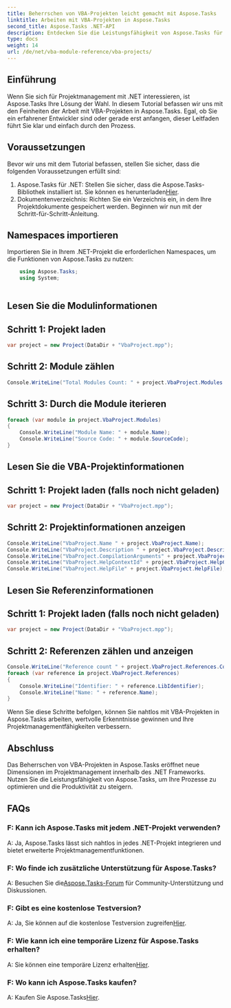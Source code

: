 ```yaml
---
title: Beherrschen von VBA-Projekten leicht gemacht mit Aspose.Tasks
linktitle: Arbeiten mit VBA-Projekten in Aspose.Tasks
second_title: Aspose.Tasks .NET-API
description: Entdecken Sie die Leistungsfähigkeit von Aspose.Tasks für .NET bei der mühelosen Verwaltung von VBA-Projekten. Verbessern Sie Ihre Projektmanagementfähigkeiten mit dieser Schritt-für-Schritt-Anleitung.
type: docs
weight: 14
url: /de/net/vba-module-reference/vba-projects/
---
```

## Einführung
Wenn Sie sich für Projektmanagement mit .NET interessieren, ist Aspose.Tasks Ihre Lösung der Wahl. In diesem Tutorial befassen wir uns mit den Feinheiten der Arbeit mit VBA-Projekten in Aspose.Tasks. Egal, ob Sie ein erfahrener Entwickler sind oder gerade erst anfangen, dieser Leitfaden führt Sie klar und einfach durch den Prozess.
## Voraussetzungen
Bevor wir uns mit dem Tutorial befassen, stellen Sie sicher, dass die folgenden Voraussetzungen erfüllt sind:
1.  Aspose.Tasks für .NET: Stellen Sie sicher, dass die Aspose.Tasks-Bibliothek installiert ist. Sie können es herunterladen[Hier](https://releases.aspose.com/tasks/net/).
2. Dokumentenverzeichnis: Richten Sie ein Verzeichnis ein, in dem Ihre Projektdokumente gespeichert werden.
Beginnen wir nun mit der Schritt-für-Schritt-Anleitung.
## Namespaces importieren
Importieren Sie in Ihrem .NET-Projekt die erforderlichen Namespaces, um die Funktionen von Aspose.Tasks zu nutzen:
```csharp
    using Aspose.Tasks;
    using System;
    
```
## Lesen Sie die Modulinformationen
## Schritt 1: Projekt laden
```csharp
var project = new Project(DataDir + "VbaProject.mpp");
```
## Schritt 2: Module zählen
```csharp
Console.WriteLine("Total Modules Count: " + project.VbaProject.Modules.Count);
```
## Schritt 3: Durch die Module iterieren
```csharp
foreach (var module in project.VbaProject.Modules)
{
    Console.WriteLine("Module Name: " + module.Name);
    Console.WriteLine("Source Code: " + module.SourceCode);
}
```
## Lesen Sie die VBA-Projektinformationen
## Schritt 1: Projekt laden (falls noch nicht geladen)
```csharp
var project = new Project(DataDir + "VbaProject.mpp");
```
## Schritt 2: Projektinformationen anzeigen
```csharp
Console.WriteLine("VbaProject.Name " + project.VbaProject.Name);
Console.WriteLine("VbaProject.Description " + project.VbaProject.Description);
Console.WriteLine("VbaProject.CompilationArguments" + project.VbaProject.CompilationArguments);
Console.WriteLine("VbaProject.HelpContextId" + project.VbaProject.HelpContextId);
Console.WriteLine("VbaProject.HelpFile" + project.VbaProject.HelpFile);
```
## Lesen Sie Referenzinformationen
## Schritt 1: Projekt laden (falls noch nicht geladen)
```csharp
var project = new Project(DataDir + "VbaProject.mpp");
```
## Schritt 2: Referenzen zählen und anzeigen
```csharp
Console.WriteLine("Reference count " + project.VbaProject.References.Count);
foreach (var reference in project.VbaProject.References)
{
    Console.WriteLine("Identifier: " + reference.LibIdentifier);
    Console.WriteLine("Name: " + reference.Name);
}
```
Wenn Sie diese Schritte befolgen, können Sie nahtlos mit VBA-Projekten in Aspose.Tasks arbeiten, wertvolle Erkenntnisse gewinnen und Ihre Projektmanagementfähigkeiten verbessern.
## Abschluss
Das Beherrschen von VBA-Projekten in Aspose.Tasks eröffnet neue Dimensionen im Projektmanagement innerhalb des .NET Frameworks. Nutzen Sie die Leistungsfähigkeit von Aspose.Tasks, um Ihre Prozesse zu optimieren und die Produktivität zu steigern.
## FAQs
### F: Kann ich Aspose.Tasks mit jedem .NET-Projekt verwenden?
A: Ja, Aspose.Tasks lässt sich nahtlos in jedes .NET-Projekt integrieren und bietet erweiterte Projektmanagementfunktionen.
### F: Wo finde ich zusätzliche Unterstützung für Aspose.Tasks?
 A: Besuchen Sie die[Aspose.Tasks-Forum](https://forum.aspose.com/c/tasks/15) für Community-Unterstützung und Diskussionen.
### F: Gibt es eine kostenlose Testversion?
 A: Ja, Sie können auf die kostenlose Testversion zugreifen[Hier](https://releases.aspose.com/).
### F: Wie kann ich eine temporäre Lizenz für Aspose.Tasks erhalten?
A: Sie können eine temporäre Lizenz erhalten[Hier](https://purchase.aspose.com/temporary-license/).
### F: Wo kann ich Aspose.Tasks kaufen?
 A: Kaufen Sie Aspose.Tasks[Hier](https://purchase.aspose.com/buy).